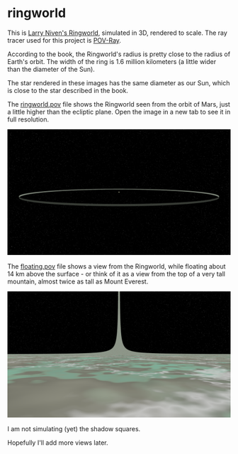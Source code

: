 # ringworld
This is [Larry Niven's Ringworld](https://en.wikipedia.org/wiki/Ringworld), simulated in 3D, rendered to scale. The ray tracer used for this project is [POV-Ray](http://www.povray.org/).

According to the book, the Ringworld's radius is pretty close to the radius of Earth's orbit. The width of the ring is 1.6 million kilometers (a little wider than the diameter of the Sun).

The star rendered in these images has the same diameter as our Sun, which is close to the star described in the book.

The [ringworld.pov](/ringworld.pov) file shows the Ringworld seen from the orbit of Mars, just a little higher than the ecliptic plane. Open the image in a new tab to see it in full resolution.

![Ringworld](/ringworld.png)

The [floating.pov](/floating.pov) file shows a view from the Ringworld, while floating about 14 km above the surface - or think of it as a view from the top of a very tall mountain, almost twice as tall as Mount Everest.

![floating](/floating.png)

I am not simulating (yet) the shadow squares.

Hopefully I'll add more views later.
